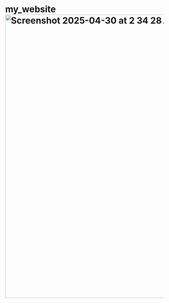 # my_website<img width="899" alt="Screenshot 2025-04-30 at 2 34 28 AM" src="https://github.com/user-attachments/assets/dbc5cdf0-ece5-4b65-8f32-470c8c390f8e" />
